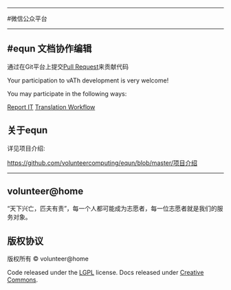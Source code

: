 
------

#微信公众平台

------

#equn 文档协作编辑
------

通过在Git平台上提交[Pull Request](https://gitcafe.com/volunteerAThome/volunteerAThome/blob/Develop/doc/internals/pullrequest.md)来贡献代码

Your participation to vATh development is very welcome!

You may participate in the following ways:

[Report IT](https://gitcafe.com/volunteerAThome/volunteerAThome/blob/Develop/doc/internals/report-an-issueortickets.md)
[Translation Workflow](https://gitcafe.com/volunteerAThome/volunteerAThome/blob/Develop/doc/internals/translation-workflow.md)

关于equn
------

详见项目介绍:

https://github.com/volunteercomputing/equn/blob/master/项目介绍

---

volunteer@home
------
“天下兴亡，匹夫有责”，每一个人都可能成为志愿者，每一位志愿者就是我们的服务对象。

版权协议
------
版权所有 © volunteer@home

Code released under the [LGPL](https://gitcafe.com/volunteerAThome/volunteerAThome/blob/Develop/COPYING.LESSER) license. Docs released under [Creative Commons](https://gitcafe.com/volunteerAThome/volunteerAThome/blob/Develop/LICENSE).
